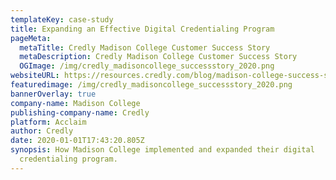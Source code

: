 ```yaml
---
templateKey: case-study
title: Expanding an Effective Digital Credentialing Program
pageMeta:
  metaTitle: Credly Madison College Customer Success Story
  metaDescription: Credly Madison College Customer Success Story
  OGImage: /img/credly_madisoncollege_successstory_2020.png
websiteURL: https://resources.credly.com/blog/madison-college-success-story
featuredimage: /img/credly_madisoncollege_successstory_2020.png
bannerOverlay: true
company-name: Madison College
publishing-company-name: Credly
platform: Acclaim
author: Credly
date: 2020-01-01T17:43:20.805Z
synopsis: How Madison College implemented and expanded their digital
  credentialing program.
---
```

